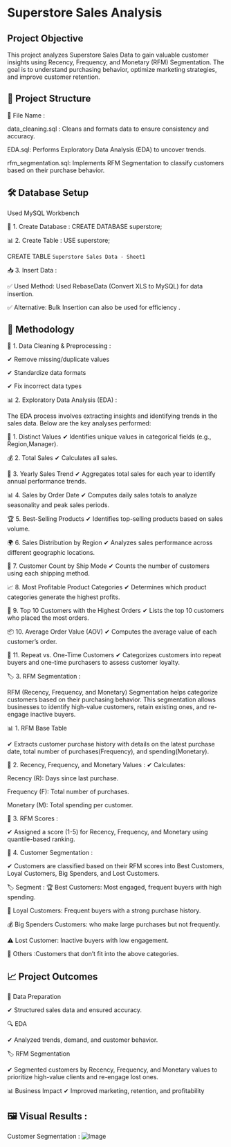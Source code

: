 
# Superstore Sales Analysis





## Project Objective
This project analyzes Superstore Sales Data to gain valuable customer insights using Recency, Frequency, and Monetary (RFM) Segmentation. The goal is to understand purchasing behavior, optimize marketing strategies, and improve customer retention.
## 📂 Project Structure

📁 File Name : 

data_cleaning.sql : 
Cleans and formats data to ensure consistency and accuracy.

EDA.sql: Performs Exploratory Data Analysis (EDA) to uncover trends.

rfm_segmentation.sql: Implements RFM Segmentation to classify customers based on their purchase behavior.
## 🛠 Database Setup 
Used MySQL Workbench 

🏦 1. Create Database :
CREATE DATABASE superstore;

📊 2. Create Table : 
USE superstore;

CREATE TABLE `Superstore Sales Data - Sheet1`

📥 3. Insert Data :

✅ Used Method: Used RebaseData (Convert XLS to MySQL) for data insertion.

✅ Alternative: Bulk Insertion can also be used for efficiency .
## 🔎 Methodology
🔹 1. Data Cleaning & Preprocessing :

✔ Remove missing/duplicate values

✔ Standardize data formats

✔ Fix incorrect data types

📊 2. Exploratory Data Analysis (EDA) :

The EDA process involves extracting insights and identifying trends in the sales data. Below are the key analyses performed:

📌 1. Distinct Values
✔ Identifies unique values in categorical fields (e.g., Region,Manager).

💰 2. Total Sales
✔ Calculates all sales.

📅 3. Yearly Sales Trend
✔ Aggregates total sales for each year to identify annual performance trends.

📊 4. Sales by Order Date
✔ Computes daily sales totals to analyze seasonality and peak sales periods.

🏆 5. Best-Selling Products
✔ Identifies top-selling products based on sales volume.

🌍 6. Sales Distribution by Region
✔ Analyzes sales performance across different geographic locations.

🚚 7. Customer Count by Ship Mode
✔ Counts the number of customers using each shipping method.

📈 8. Most Profitable Product Categories
✔ Determines which product categories generate the highest profits.

🏅 9. Top 10 Customers with the Highest Orders
✔ Lists the top 10 customers who placed the most orders.

📦 10. Average Order Value (AOV)
✔ Computes the average value of each customer’s order.

🔁 11. Repeat vs. One-Time Customers
✔ Categorizes customers into repeat buyers and one-time purchasers to assess customer loyalty.

🏷 3. RFM Segmentation :

RFM (Recency, Frequency, and Monetary) Segmentation helps categorize customers based on their purchasing behavior. This segmentation allows businesses to identify high-value customers, retain existing ones, and re-engage inactive buyers.


📊 1. RFM Base Table

✔ Extracts customer purchase history with details on the latest purchase date, total number of purchases(Frequency), and spending(Monetary).

📆 2. Recency, Frequency, and Monetary Values : 
✔ Calculates:

Recency (R): Days since last purchase.

Frequency (F): Total number of purchases.

Monetary (M): Total spending per customer.

🔢 3. RFM Scores :

✔ Assigned a score (1-5) for Recency, Frequency, and Monetary using quantile-based ranking.

🎯 4. Customer Segmentation : 

✔ Customers are classified based on their RFM scores into Best Customers, Loyal Customers, Big Spenders, and Lost Customers.

🏷 Segment :
🏆 Best Customers:	Most engaged, frequent buyers with high spending.

💎 Loyal Customers:	Frequent buyers with a strong purchase history.

💰 Big Spenders	Customers: who make large purchases but not frequently.

⚠️ Lost Customer:	Inactive buyers with low engagement.

📌 Others	:Customers that don’t fit into the above categories.




## 📈 Project Outcomes
🔹 Data Preparation

✔ Structured sales data and ensured accuracy.

🔍 EDA

✔ Analyzed trends, demand, and customer behavior.

🏷 RFM Segmentation

✔ Segmented customers by Recency, Frequency, and Monetary values to prioritize high-value clients and re-engage lost ones.

📊 Business Impact
✔ Improved marketing, retention, and profitability

## 🖼️ Visual Results : 
Customer Segmentation : 
![Image](https://github.com/user-attachments/assets/e75da8aa-2d31-4bf0-acb4-371939c96b64)

